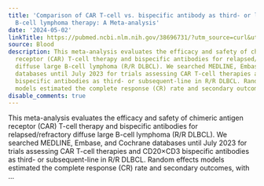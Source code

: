 ```yaml
---
title: 'Comparison of CAR T-cell vs. bispecific antibody as third- or later-line large
  B-cell lymphoma therapy: A Meta-analysis'
date: '2024-05-02'
linkTitle: https://pubmed.ncbi.nlm.nih.gov/38696731/?utm_source=curl&utm_medium=rss&utm_campaign=journals&utm_content=7603509&fc=None&ff=20240503181553&v=2.18.0.post9+e462414
source: Blood
description: This meta-analysis evaluates the efficacy and safety of chimeric antigen
  receptor (CAR) T-cell therapy and bispecific antibodies for relapsed/refractory
  diffuse large B-cell lymphoma (R/R DLBCL). We searched MEDLINE, Embase, and Cochrane
  databases until July 2023 for trials assessing CAR T-cell therapies and CD20×CD3
  bispecific antibodies as third- or subsequent-line in R/R DLBCL. Random effects
  models estimated the complete response (CR) rate and secondary outcomes, with ...
disable_comments: true
---
```

This meta-analysis evaluates the efficacy and safety of chimeric antigen receptor (CAR) T-cell therapy and bispecific antibodies for relapsed/refractory diffuse large B-cell lymphoma (R/R DLBCL). We searched MEDLINE, Embase, and Cochrane databases until July 2023 for trials assessing CAR T-cell therapies and CD20×CD3 bispecific antibodies as third- or subsequent-line in R/R DLBCL. Random effects models estimated the complete response (CR) rate and secondary outcomes, with ...
